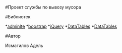 #Проект службы по вывозу мусора

#Библиотек

*[adminlte](https://adminlte.io/ "v2.4.2")
*[boostrap](http://getbootstrap.com/ "v3.3.7")
*[jQuery](https://jquery.com/ "v3.2.1")
*[DataTables](https://datatables.net "v1.10.16")
*[DataTables](https://datatables.net "v1.10.16")

#Автор

Исмагилов Адель
